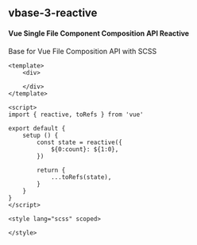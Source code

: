 ## vbase-3-reactive
#### Vue Single File Component Composition API Reactive
Base for Vue File Composition API with SCSS
```vue
<template>
	<div>

	</div>
</template>

<script>
import { reactive, toRefs } from 'vue'

export default {
	setup () {
		const state = reactive({
			${0:count}: ${1:0},
		})
	
		return {
			...toRefs(state),
		}
	}
}
</script>

<style lang="scss" scoped>

</style>
```